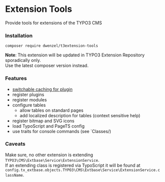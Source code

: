 # Extension Tools
Provide tools for extensions of the TYPO3 CMS

### Installation
```
composer require dwenzel/t3extension-tools
```
**Note**: This extension will be updated in TYPO3 Extension Repository sporadically only.  
Use the latest composer version instead.

### Features

* [switchable caching for plugin](docs/PluginCache.md)
* register plugins
* register modules
* configure tables
  * allow tables on standard pages
  * add localized description for tables (context sensitive help)
* register bitmap and SVG icons
* load TypoScript and PageTS config
* use traits for console commands (see `Classes/)
### Caveats

Make sure, no other extension is extending `TYPO3\CMS\Extbase\Service\ExtensionService`.  
If an extending class is registered via TypoScript it will be found at 
`config.tx_extbase.objects.TYPO3\CMS\Extbase\Service\ExtensionService.className`.

